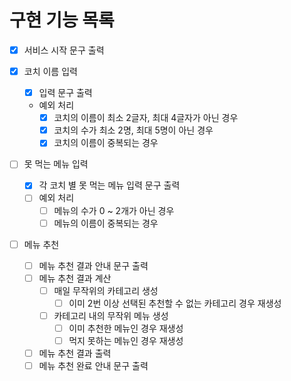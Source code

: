 # 구현 기능 목록

- [x] 서비스 시작 문구 출력

- [x] 코치 이름 입력
  - [x] 입력 문구 출력
  - 예외 처리
    - [x] 코치의 이름이 최소 2글자, 최대 4글자가 아닌 경우
    - [x] 코치의 수가 최소 2명, 최대 5명이 아닌 경우
    - [x] 코치의 이름이 중복되는 경우

- [ ] 못 먹는 메뉴 입력
  - [x] 각 코치 별 못 먹는 메뉴 입력 문구 출력
  - [ ] 예외 처리
    - [ ] 메뉴의 수가 0 ~ 2개가 아닌 경우
    - [ ] 메뉴의 이름이 중복되는 경우

- [ ] 메뉴 추천
  - [ ] 메뉴 추천 결과 안내 문구 출력
  - [ ] 메뉴 추천 결과 계산
    - [ ] 매일 무작위의 카테고리 생성
      - [ ] 이미 2번 이상 선택된 추천할 수 없는 카테고리 경우 재생성
    - [ ] 카테고리 내의 무작위 메뉴 생성
      - [ ] 이미 추천한 메뉴인 경우 재생성
      - [ ] 먹지 못하는 메뉴인 경우 재생성
  - [ ] 메뉴 추천 결과 출력
  - [ ] 메뉴 추천 완료 안내 문구 출력
